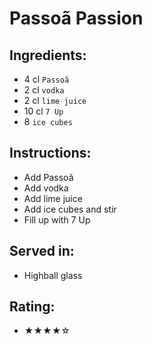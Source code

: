 # Passoã Passion

## Ingredients:
- 4 cl `Passoã`
- 2 cl `vodka`
- 2 cl `lime juice`
- 10 cl `7 Up`
- 8 `ice cubes`

## Instructions:
- Add Passoã
- Add vodka
- Add lime juice
- Add ice cubes and stir
- Fill up with 7 Up

## Served in:
- Highball glass

## Rating:
- ★★★★☆